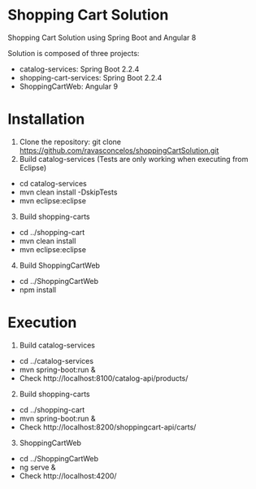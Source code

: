 # Shopping Cart Solution
Shopping Cart Solution using Spring Boot and Angular 8

Solution is composed of three projects: 
  * catalog-services: Spring Boot 2.2.4
  * shopping-cart-services: Spring Boot 2.2.4
  * ShoppingCartWeb: Angular 9
  
# Installation 
 
 1) Clone the repository:
  git clone https://github.com/ravasconcelos/shoppingCartSolution.git
 2) Build catalog-services (Tests are only working when executing from Eclipse)
  * cd catalog-services
  * mvn clean install -DskipTests
  * mvn eclipse:eclipse
 3) Build shopping-carts
  * cd ../shopping-cart
  * mvn clean install
  * mvn eclipse:eclipse
 4) Build ShoppingCartWeb
  * cd ../ShoppingCartWeb
  * npm install
  
# Execution
 1) Build catalog-services
  * cd ../catalog-services
  * mvn spring-boot:run &
  * Check http://localhost:8100/catalog-api/products/
 2) Build shopping-carts
  * cd ../shopping-cart
  * mvn spring-boot:run &
  * Check http://localhost:8200/shoppingcart-api/carts/
 3) ShoppingCartWeb
  * cd ../ShoppingCartWeb
  * ng serve &
  * Check http://localhost:4200/

  
